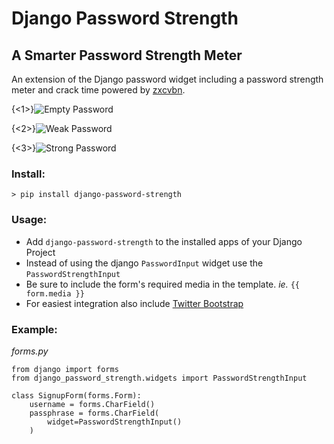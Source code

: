 # Django Password Strength

## A Smarter Password Strength Meter

An extension of the Django password widget including a password strength meter and crack time powered by [zxcvbn](https://github.com/lowe/zxcvbn).

{<1>}![Empty Password](http://thegoods.aj7may.com/content/images/2013/Dec/Screen_Shot_2013_12_18_at_9_05_38_AM.png)

{<2>}![Weak Password](http://thegoods.aj7may.com/content/images/2013/Dec/Screen_Shot_2013_12_18_at_9_06_05_AM.png)

{<3>}![Strong Password](http://thegoods.aj7may.com/content/images/2013/Dec/Screen_Shot_2013_12_18_at_9_06_32_AM.png)

### Install:
`> pip install django-password-strength`

### Usage:

* Add `django-password-strength` to the installed apps of your Django Project
* Instead of using the django `PasswordInput` widget use the `PasswordStrengthInput`
* Be sure to include the form's required media in the template. _ie._ `{{ form.media }}`
* For easiest integration also include [Twitter Bootstrap](http://getbootstrap.com/)

### Example:

_forms.py_

	from django import forms
	from django_password_strength.widgets import PasswordStrengthInput
    
    class SignupForm(forms.Form):
    	username = forms.CharField()
    	passphrase = forms.CharField(
        	widget=PasswordStrengthInput()
        )
